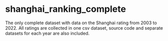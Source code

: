 # shanghai_ranking_complete
The only complete dataset with data on the Shanghai rating from 2003 to 2022. All ratings are collected in one csv dataset, source code and separate datasets for each year are also included.
